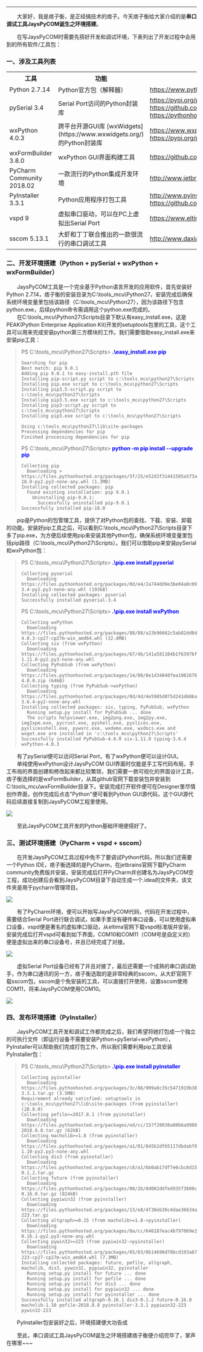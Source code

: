 ----

　　大家好，我是痞子衡，是正经搞技术的痞子。今天痞子衡给大家介绍的是**串口调试工具JaysPyCOM诞生之环境搭建**。  

　　在写JaysPyCOM时需要先搭好开发和调试环境，下表列出了开发过程中会用到的所有软件/工具包：  

### 一、涉及工具列表

<table><tbody>
    <tr>
        <th style="width: 200px;">工具</th>
        <th style="width: 400px;">功能</th>
        <th style="width: 300px;">下载地址</th>
    </tr>
    <tr>
        <td>Python 2.7.14</td>
        <td>Python官方包（解释器）</td>
        <td><a href="https://www.python.org/">https://www.python.org/</a></td>
    </tr>
    <tr>
        <td>pySerial 3.4</td>
        <td>Serial Port访问的Python封装库</td>
        <td><a href="https://pypi.org/project/pyserial/">https://pypi.org/project/pyserial/</a><br>
            <a href="https://github.com/pyserial/pyserial">https://github.com/pyserial/pyserial</a><br>
            <a href="https://pythonhosted.org/pyserial/">https://pythonhosted.org/pyserial/</a><br>
        </td>
    </tr>
    <tr>
        <td>wxPython 4.0.3</td>
        <td>跨平台开源GUI库 [wxWidgets](https://www.wxwidgets.org/) 的Python封装库</td>
        <td><a href="https://www.wxpython.org/">https://www.wxpython.org/</a><br>
            <a href="https://pypi.org/project/wxPython/">https://pypi.org/project/wxPython/</a>
        </td>
    </tr>
    <tr>
        <td>wxFormBuilder 3.8.0</td>
        <td>wxPython GUI界面构建工具</td>
        <td><a href="https://github.com/wxFormBuilder/wxFormBuilder">https://github.com/wxFormBuilder/wxFormBuilder</a></td>
    </tr>
    <tr>
        <td>PyCharm Community 2018.02</td>
        <td>一款流行的Python集成开发环境</td>
        <td><a href="http://www.jetbrains.com/pycharm/">http://www.jetbrains.com/pycharm/</a></td>
    </tr>
    <tr>
        <td>PyInstaller 3.3.1</td>
        <td>Python应用程序打包工具</td>
        <td><a href="http://www.pyinstaller.org/">http://www.pyinstaller.org/</a><br>
            <a href="https://github.com/pyinstaller/pyinstaller">https://github.com/pyinstaller/pyinstaller</a>
        </td>
    </tr>
    <tr>
        <td>vspd 9</td>
        <td>虚拟串口驱动，可以在PC上虚拟出Serial Port</td>
        <td><a href="https://www.eltima.com/products/vspdxp/">https://www.eltima.com/products/vspdxp/</a></td>
    </tr>
    <tr>
        <td>sscom 5.13.1</td>
        <td>大虾和丁丁联合推出的一款很流行的串口调试工具</td>
        <td><a href="http://www.daxia.com/sscom/">http://www.daxia.com/sscom/</a></td>
    </tr>
</table>

### 二、开发环境搭建（Python + pySerial + wxPython + wxFormBuilder）
　　JaysPyCOM工具是一个完全基于Python语言开发的应用软件，首先安装好Python 2.7.14，痞子衡的安装目录为C:\tools_mcu\Python27，安装完成后确保系统环境变量里包括该路径（C:\tools_mcu\Python27），因为该路径下包含python.exe，后续python命令需调用这个python.exe完成的。  
　　在C:\tools_mcu\Python27\Scripts目录下默认有easy_install.exe，这是PEAK(Python Enterprise Application Kit)开发的setuptools包里的工具，这个工具可以用来完成安装python第三方模块的工作。我们需要借助easy_install.exe来安装pip工具：  

> PS C:\tools_mcu\Python27\Scripts><font style="font-weight:bold;" color="Blue"> .\easy_install.exe pip</font>
> ```text
> Searching for pip
> Best match: pip 9.0.1
> Adding pip 9.0.1 to easy-install.pth file
> Installing pip-script.py script to c:\tools_mcu\python27\Scripts
> Installing pip.exe script to c:\tools_mcu\python27\Scripts
> Installing pip3.5-script.py script to c:\tools_mcu\python27\Scripts
> Installing pip3.5.exe script to c:\tools_mcu\python27\Scripts
> Installing pip3-script.py script to c:\tools_mcu\python27\Scripts
> Installing pip3.exe script to c:\tools_mcu\python27\Scripts
>
> Using c:\tools_mcu\python27\lib\site-packages
> Processing dependencies for pip
> Finished processing dependencies for pip
> ```
>
> PS C:\tools_mcu\Python27\Scripts><font style="font-weight:bold;" color="Blue"> python -m pip install --upgrade pip</font>
> ```text
> Collecting pip
>   Downloading > https://files.pythonhosted.org/packages/5f/25/e52d3f31441505a5f3af41213346e5b6c221c9e086a166f3703d2ddaf940/pip-18.0-py2.py3-none-any.whl (1.3MB)
> Installing collected packages: pip
>   Found existing installation: pip 9.0.1
>     Uninstalling pip-9.0.1:
>       Successfully uninstalled pip-9.0.1
> Successfully installed pip-18.0
> ```

　　pip是Python的包管理工具，提供了对Python包的查找、下载、安装、卸载的功能。安装好pip工具之后，可以看到C:\tools_mcu\Python27\Scripts目录下多了pip.exe，为方便后续使用pip来安装其他Python包，确保系统环境变量里包括pip路径（C:\tools_mcu\Python27\Scripts）。我们可以借助pip来安装pySerial和wxPython包：  


> PS C:\tools_mcu\Python27\Scripts><font style="font-weight:bold;" color="Blue"> .\pip.exe install pyserial</font>
> ```text
> Collecting pyserial
>   Downloading https://files.pythonhosted.org/packages/0d/e4/2a744dd9e3be04a0c0907414e2a01a7c88bb3915cbe3c8cc06e209f59c30/pyserial-3.4-py2.py3-none-any.whl (193kB)
> Installing collected packages: pyserial
> Successfully installed pyserial-3.4
> ```
>
> PS C:\tools_mcu\Python27\Scripts><font style="font-weight:bold;" color="Blue"> .\pip.exe install wxPython</font>
> ```text
> Collecting wxPython
>   Downloading https://files.pythonhosted.org/packages/88/88/a23b96662c5ab82dd8dbbb68c68dedea466229e8151fd2911713a1cd27b2/wxPython-4.0.3-cp27-cp27m-win_amd64.whl (22.8MB)
> Collecting six (from wxPython)
>   Downloading https://files.pythonhosted.org/packages/67/4b/141a581104b1f6397bfa78ac9d43d8ad29a7ca43ea90a2d863fe3056e86a/six-1.11.0-py2.py3-none-any.whl
> Collecting PyPubSub (from wxPython)
>   Downloading https://files.pythonhosted.org/packages/14/80/8e1d34848fea10826763600ca7eeb7a76d914ccab7cb0d64c9c180c30a73/Pypubsub-4.0.0.zip (64kB)
> Collecting typing (from PyPubSub->wxPython)
>   Downloading https://files.pythonhosted.org/packages/0d/4d/4e5985d075d241d686a1663fa1f88b61d544658d08c1375c7c6aac32afc3/typing-3.6.4-py2-none-any.whl
> Installing collected packages: six, typing, PyPubSub, wxPython
>   Running setup.py install for PyPubSub ... done
>   The scripts helpviewer.exe, img2png.exe, img2py.exe, img2xpm.exe, pycrust.exe, pyshell.exe, pyslices.exe, pyslicesshell.exe, pywxrc.exe, wxdemo.exe, wxdocs.exe and wxget.exe are installed in 'c:\tools_mcu\python27\Scripts'
> Successfully installed PyPubSub-4.0.0 six-1.11.0 typing-3.6.4 wxPython-4.0.3
> ```

　　有了pySerial便可以访问Serial Port，有了wxPython便可以设计GUI。  
　　单纯使用wxPython设计JaysPyCOM GUI界面时仅能是手工写代码布局，手工布局的界面创建和修改起来都比较繁琐，我们需要一款可视化的界面设计工具，痞子衡选择的是wxFormBuilder，从其github官网下载安装包并安装到C:\tools_mcu\wxFormBuilder目录下。安装完成打开软件便可在Designer里尽情创作界面，创作完成后点击"Python"便可看到Python GUI源代码，这个GUI源代码后续直接复制到JaysPyCOM工程里使用。  

<img src="http://henjay724.com/image/cnblogs/JaysPyCOM_preparation_wxFormBuilder_view.PNG" style="zoom:100%" />

　　至此JaysPyCOM工具开发的Python基础环境便搭好了。  

### 三、测试环境搭建（PyCharm + vspd + sscom）
　　在开发JaysPyCOM工具过程中免不了要调试Python代码，所以我们还需要一个Python IDE，痞子衡选择的是PyCharm，在jetbrains官网下载PyCharm community免费版并安装，安装完成后打开PyCharm并创建名为JaysPyCOM空工程，成功创建后会看到JaysPyCOM目录下自动生成一个.idea的文件夹，该文件夹是用于pycharm管理项目。  

<img src="http://henjay724.com/image/cnblogs/JaysPyCOM_preparation_pycharm_project.PNG" style="zoom:100%" />

　　有了PyCharm环境，便可以开始写JaysPyCOM代码，代码在开发过程中，需要结合Serial Port进行联合调试，如果手里没有硬件串口设备，可以使用虚拟串口设备，vspd便是著名的虚拟串口驱动，从eltima官网下载vspd标准版并安装，安装完成后打开vspd可看到如下界面，COM10和COM11（COM号是自定义的）便是虚拟出来的串口设备号，并且已经完成了对接。  

<img src="http://henjay724.com/image/cnblogs/JaysPyCOM_preparation_vspd_view.PNG" style="zoom:100%" />

　　虚拟Serial Port设备已经有了并且对接了，最后还需要一个成熟的串口调试助手，作为串口通讯的另一方，痞子衡选取的是非常经典的sscom，从大虾官网下载sscom包，sscom是个免安装的工具，可以直接打开使用，设置sscom使用COM11，将来JaysPyCOM使用COM10。  

<img src="http://henjay724.com/image/cnblogs/JaysPyCOM_preparation_sscom_view.PNG" style="zoom:100%" />

### 四、发布环境搭建（PyInstaller）
　　JaysPyCOM工具开发和调试工作都完成之后，我们希望将她打包成一个独立的可执行文件（即运行设备不需要安装Python+pySerial+wxPython），PyInstaller可以帮助我们完成打包工作，所以我们需要利用pip工具安装PyInstaller包：  

> PS C:\tools_mcu\Python27\Scripts><font style="font-weight:bold;" color="Blue"> .\pip.exe install pyinstaller</font>
> ```text
> Collecting pyinstaller
>   Downloading https://files.pythonhosted.org/packages/3c/86/909a8c35c5471919b3854c01f43843d9b5aed0e9948b63e560010f7f3429/PyInstaller-3.3.1.tar.gz (3.5MB)
> Requirement already satisfied: setuptools in c:\tools_mcu\python27\lib\site-packages (from pyinstaller) (28.8.0)
> Collecting pefile>=2017.8.1 (from pyinstaller)
>   Downloading https://files.pythonhosted.org/packages/ed/cc/157f20038a80b6a9988abc06c11a4959be8305a0d33b6d21a134127092d4/pefile-2018.8.8.tar.gz (62kB)
> Collecting macholib>=1.8 (from pyinstaller)
>   Downloading https://files.pythonhosted.org/packages/a1/01/845b2df65117dbdabf00c6df879625f4968ede6f512956710f05f4c7663a/macholib-1.10-py2.py3-none-any.whl
> Collecting dis3 (from pyinstaller)
>   Downloading https://files.pythonhosted.org/packages/c8/a1/bb0ab17df7e6cbc6d1555dd1c6fdaa09e90842f0f683507042b9dae83e2d/dis3-0.1.2.tar.gz
> Collecting future (from pyinstaller)
>   Downloading https://files.pythonhosted.org/packages/00/2b/8d082ddfed935f3608cc61140df6dcbf0edea1bc3ab52fb6c29ae3e81e85/future-0.16.0.tar.gz (824kB)
> Collecting pypiwin32 (from pyinstaller)
>   Downloading https://files.pythonhosted.org/packages/13/e8/4f38eb30c4dae36634a53c5b2cd73b517ea3607e10d00f61f2494449cec0/pypiwin32-223.tar.gz
> Collecting altgraph>=0.15 (from macholib>=1.8->pyinstaller)
>   Downloading https://files.pythonhosted.org/packages/0a/cc/646187eac4b797069e2e6b736f14cdef85dbe405c9bfc7803ef36e4f62ef/altgraph-0.16.1-py2.py3-none-any.whl
> Collecting pywin32>=223 (from pypiwin32->pyinstaller)
>   Downloading https://files.pythonhosted.org/packages/65/83/0b14690d70bcd193a67c8b0a640129717e37a11d8e6a3e28a01e47910737/pywin32-223-cp27-cp27m-win_amd64.whl (7.3MB)
> Installing collected packages: future, pefile, altgraph, macholib, dis3, pywin32, pypiwin32, pyinstaller
>   Running setup.py install for future ... done
>   Running setup.py install for pefile ... done
>   Running setup.py install for dis3 ... done
>   Running setup.py install for pypiwin32 ... done
>   Running setup.py install for pyinstaller ... done
> Successfully installed altgraph-0.16.1 dis3-0.1.2 future-0.16.0 macholib-1.10 pefile-2018.8.8 pyinstaller-3.3.1 pypiwin32-223 pywin32-223
> ```

　　PyInstaller包安装好之后，环境搭建便大功告成

　　至此，串口调试工具JaysPyCOM诞生之环境搭建痞子衡便介绍完毕了，掌声在哪里~~~  



